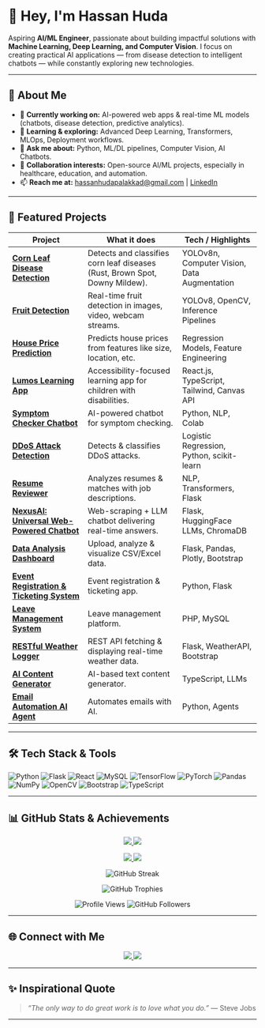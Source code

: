 # 👋 Hey, I'm Hassan Huda

Aspiring **AI/ML Engineer**, passionate about building impactful solutions with **Machine Learning, Deep Learning, and Computer Vision**.
I focus on creating practical AI applications — from disease detection to intelligent chatbots — while constantly exploring new technologies.

---

## 🚀 About Me

* 🔭 **Currently working on:** AI-powered web apps & real-time ML models (chatbots, disease detection, predictive analytics).
* 🌱 **Learning & exploring:** Advanced Deep Learning, Transformers, MLOps, Deployment workflows.
* 💬 **Ask me about:** Python, ML/DL pipelines, Computer Vision, AI Chatbots.
* 🤝 **Collaboration interests:** Open-source AI/ML projects, especially in healthcare, education, and automation.
* 📫 **Reach me at:** [hassanhudapalakkad@gmail.com](mailto:hassanhudapalakkad@gmail.com) | [LinkedIn](https://www.linkedin.com/in/hassan-huda/)

---

## 🌟 Featured Projects

| Project                                                                                                              | What it does                                                                | Tech / Highlights                           |
| -------------------------------------------------------------------------------------------------------------------- | --------------------------------------------------------------------------- | ------------------------------------------- |
| **[Corn Leaf Disease Detection](https://github.com/HassanCodesIt/corn-leaf-disease-detection)**                      | Detects and classifies corn leaf diseases (Rust, Brown Spot, Downy Mildew). | YOLOv8n, Computer Vision, Data Augmentation |
| **[Fruit Detection](https://github.com/HassanCodesIt/fruit-detection-yolo)**                                         | Real-time fruit detection in images, video, webcam streams.                 | YOLOv8, OpenCV, Inference Pipelines         |
| **[House Price Prediction](https://github.com/HassanCodesIt/House-price-prediction)**                                | Predicts house prices from features like size, location, etc.               | Regression Models, Feature Engineering      |
| **[Lumos Learning App](https://github.com/HassanCodesIt/Lumos-Learning-APP)**                                        | Accessibility-focused learning app for children with disabilities.          | React.js, TypeScript, Tailwind, Canvas API  |
| **[Symptom Checker Chatbot](https://github.com/HassanCodesIt/Symptom-Checker-Chatbot)**                              | AI-powered chatbot for symptom checking.                                    | Python, NLP, Colab                          |
| **[DDoS Attack Detection](https://github.com/HassanCodesIt/DDOS-attack-detection-using-logistic-regression)**        | Detects & classifies DDoS attacks.                                          | Logistic Regression, Python, scikit-learn   |
| **[Resume Reviewer](https://github.com/HassanCodesIt/Resume-Reviewer)**                                              | Analyzes resumes & matches with job descriptions.                           | NLP, Transformers, Flask                    |
| **[NexusAI: Universal Web-Powered Chatbot](https://github.com/HassanCodesIt/NexusAI-Universal-Web-Powered-Chatbot)** | Web-scraping + LLM chatbot delivering real-time answers.                    | Flask, HuggingFace LLMs, ChromaDB           |
| **[Data Analysis Dashboard](https://github.com/HassanCodesIt/Data-Analysis-Dashboard)**                              | Upload, analyze & visualize CSV/Excel data.                                 | Flask, Pandas, Plotly, Bootstrap            |
| **[Event Registration & Ticketing System](https://github.com/HassanCodesIt/Event-Registration-Ticketing-System)**    | Event registration & ticketing app.                                         | Python, Flask                               |
| **[Leave Management System](https://github.com/HassanCodesIt/Leave-Management-System-PHP-)**                         | Leave management platform.                                                  | PHP, MySQL                                  |
| **[RESTful Weather Logger](https://github.com/HassanCodesIt/RESTful-Weather-Logger)**                                | REST API fetching & displaying real-time weather data.                      | Flask, WeatherAPI, Bootstrap                |
| **[AI Content Generator](https://github.com/HassanCodesIt/Ai-content-generator)**                                    | AI-based text content generator.                                            | TypeScript, LLMs                            |
| **[Email Automation AI Agent](https://github.com/HassanCodesIt/email-automation-AI-AGENT)**                          | Automates emails with AI.                                                   | Python, Agents                              |

---

## 🛠 Tech Stack & Tools

![Python](https://img.shields.io/badge/Python-3.x-3776AB?logo=python\&logoColor=white\&style=for-the-badge)
![Flask](https://img.shields.io/badge/Flask-micro-web-000000?logo=flask\&logoColor=white\&style=for-the-badge)
![React](https://img.shields.io/badge/React-js-61DAFB?logo=react\&logoColor=white\&style=for-the-badge)
![MySQL](https://img.shields.io/badge/MySQL-DB-4479A1?logo=mysql\&logoColor=white\&style=for-the-badge)
![TensorFlow](https://img.shields.io/badge/TensorFlow-DL-FF6F00?logo=tensorflow\&logoColor=white\&style=for-the-badge)
![PyTorch](https://img.shields.io/badge/PyTorch-DL-EE4C2C?logo=pytorch\&logoColor=white\&style=for-the-badge)
![Pandas](https://img.shields.io/badge/Pandas-Data-150458?logo=pandas\&logoColor=white\&style=for-the-badge)
![NumPy](https://img.shields.io/badge/NumPy-NP-013243?logo=numpy\&logoColor=white\&style=for-the-badge)
![OpenCV](https://img.shields.io/badge/OpenCV-CV-5C3EE8?logo=opencv\&logoColor=white\&style=for-the-badge)
![Bootstrap](https://img.shields.io/badge/Bootstrap-UI-7952B3?logo=bootstrap\&logoColor=white\&style=for-the-badge)
![TypeScript](https://img.shields.io/badge/TypeScript-Code-3178C6?logo=typescript\&logoColor=white\&style=for-the-badge)

---

## 📊 GitHub Stats & Achievements

<p align="center">
  <a href="https://github.com/HassanCodesIt/corn-leaf-disease-detection">
    <img src="https://github-readme-stats.vercel.app/api/pin/?username=HassanCodesIt&repo=corn-leaf-disease-detection&theme=dark" />
  </a>
  <a href="https://github.com/HassanCodesIt/NexusAI-Universal-Web-Powered-Chatbot">
    <img src="https://github-readme-stats.vercel.app/api/pin/?username=HassanCodesIt&repo=NexusAI-Universal-Web-Powered-Chatbot&theme=dark" />
  </a>
</p>

<p align="center">
  <a href="https://github.com/HassanCodesIt/Resume-Reviewer">
    <img src="https://github-readme-stats.vercel.app/api/pin/?username=HassanCodesIt&repo=Resume-Reviewer&theme=dark" />
  </a>
  <a href="https://github.com/HassanCodesIt/Symptom-Checker-Chatbot">
    <img src="https://github-readme-stats.vercel.app/api/pin/?username=HassanCodesIt&repo=Symptom-Checker-Chatbot&theme=dark" />
  </a>
</p>

<p align="center">
  <img src="https://streak-stats.demolab.com?user=HassanCodesIt&theme=dark&hide_border=false" alt="GitHub Streak" />
</p>

<p align="center">
  <img src="https://github-profile-trophy.vercel.app/?username=HassanCodesIt&theme=darkhub&no-bg=true&margin-w=15" alt="GitHub Trophies" />
</p>

<p align="center">
  <img src="https://komarev.com/ghpvc/?username=HassanCodesIt&label=Profile%20Views&color=blue&style=flat-square" alt="Profile Views" />
  <img src="https://img.shields.io/github/followers/HassanCodesIt?style=social" alt="GitHub Followers" />
</p>

---

## 🌐 Connect with Me

<p align="center">
  <a href="https://www.linkedin.com/in/hassan-huda/">
    <img src="https://img.shields.io/badge/LinkedIn-0077B5?logo=linkedin&logoColor=white&style=for-the-badge" />
  </a>
  <a href="mailto:hassanhudapalakkad@gmail.com">
    <img src="https://img.shields.io/badge/Email-D14836?logo=gmail&logoColor=white&style=for-the-badge" />
  </a>
</p>

---

## ✨ Inspirational Quote

> *“The only way to do great work is to love what you do.”* — Steve Jobs

---
